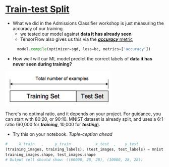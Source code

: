 # [Train-test Split][1]

- What we did in the Admissions Classifier workshop is just measuring the accuracy
  of our training
  * we tested our model against **data it has already seen**
  * TensorFlow also gives us this via the [***accuracy*** metric][2]
  ```py
    model.compile(optimizer=sgd, loss=bc, metrics=['accuracy'])
  ```
- How well will our ML model predict the correct labels of **data it has never seen during training?**

<div class="flex">
  <img alt="split" src="/images/test-train-split.png" style="height: 110px" />

  <p class="pl-8">
    There's no optimal ratio, and it depends on your project.  For guidance, you can start with
    80:20, or 90:10.  MNIST dataset is already split, and uses a 6:1 ratio (60,000 for <b><i>training</i></b>, 10,000 for <b><i>testing</i></b>).
  </p>
</div>

- Try this on your notebook. <twemoji-warning /><twemoji-construction /> *Tuple-ception ahead*

```py
#     X_train   ,     y_train           x_test  ,    y_test
(training_images, training_labels), (test_images, test_labels) = mnist.load_data()
training_images.shape, test_images.shape
# Output cell should show: ((60000, 28, 28), (10000, 28, 28))
```

[1]: https://machinelearningmastery.com/train-test-split-for-evaluating-machine-learning-algorithms/
[2]: https://www.tensorflow.org/api_docs/python/tf/keras/metrics/Accuracy
